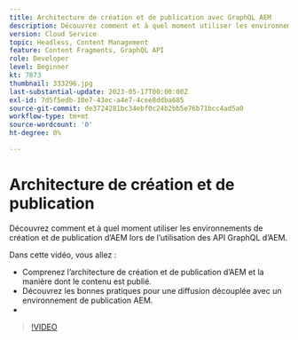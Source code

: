 ```yaml
---
title: Architecture de création et de publication avec GraphQL AEM
description: Découvrez comment et à quel moment utiliser les environnements de création et de publication d’AEM lors de l’utilisation des API GraphQL d’AEM.
version: Cloud Service
topic: Headless, Content Management
feature: Content Fragments, GraphQL API
role: Developer
level: Beginner
kt: 7873
thumbnail: 333296.jpg
last-substantial-update: 2023-05-17T00:00:00Z
exl-id: 7d5f5edb-10e7-43ec-a4e7-4cee8ddba685
source-git-commit: de3724281bc34ebf0c24b2bb5e76b71bcc4ad5a0
workflow-type: tm+mt
source-wordcount: '0'
ht-degree: 0%

---
```


# Architecture de création et de publication

Découvrez comment et à quel moment utiliser les environnements de création et de publication d’AEM lors de l’utilisation des API GraphQL d’AEM.

Dans cette vidéo, vous allez :

+ Comprenez l’architecture de création et de publication d’AEM et la manière dont le contenu est publié.
+ Découvrez les bonnes pratiques pour une diffusion découplée avec un environnement de publication AEM.
+ 
>[!VIDEO](https://video.tv.adobe.com/v/333296?quality=12&learn=on)

